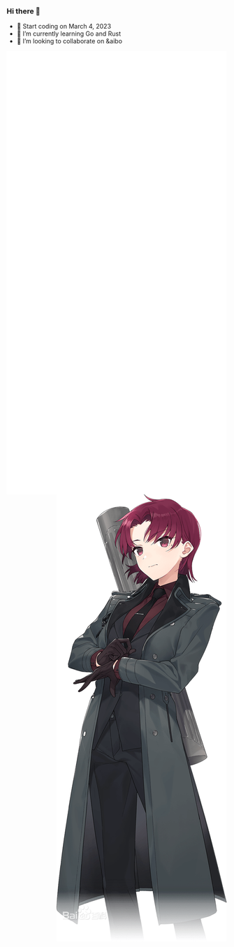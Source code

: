 ### Hi there 👋
- 🔭 Start coding on March 4, 2023
- 🌱 I’m currently learning Go and Rust
- 👯 I’m looking to collaborate on &aibo

<img align='left' src='github-metrics.svg'>
<img align='right' src='wife.png'>


<!--START_SECTION:waka-->
<!--END_SECTION:waka-->
